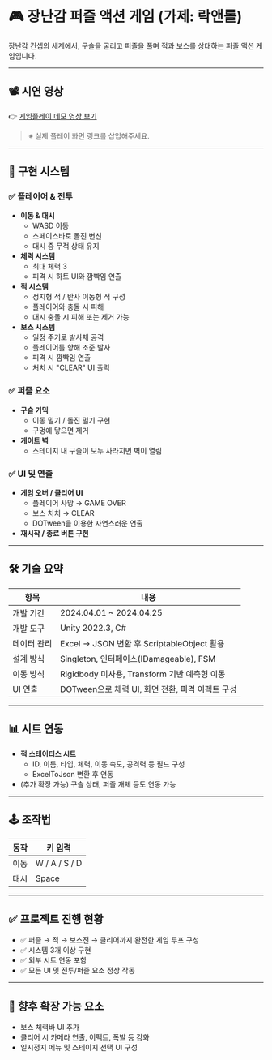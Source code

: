 # 🎮 장난감 퍼즐 액션 게임 (가제: 락앤롤)

장난감 컨셉의 세계에서, 구슬을 굴리고 퍼즐을 풀며 적과 보스를 상대하는 퍼즐 액션 게임입니다.

---

## 📽️ 시연 영상  
👉 [게임플레이 데모 영상 보기](#)  
> ※ 실제 플레이 화면 링크를 삽입해주세요.

---

## 🧩 구현 시스템

### ✅ 플레이어 & 전투
- **이동 & 대시**
  - WASD 이동
  - 스페이스바로 돌진 변신
  - 대시 중 무적 상태 유지
- **체력 시스템**
  - 최대 체력 3
  - 피격 시 하트 UI와 깜빡임 연출
- **적 시스템**
  - 정지형 적 / 반사 이동형 적 구성
  - 플레이어와 충돌 시 피해
  - 대시 충돌 시 피해 또는 제거 가능
- **보스 시스템**
  - 일정 주기로 발사체 공격
  - 플레이어를 향해 조준 발사
  - 피격 시 깜빡임 연출
  - 처치 시 "CLEAR" UI 출력

### ✅ 퍼즐 요소
- **구슬 기믹**
  - 이동 밀기 / 돌진 밀기 구현
  - 구멍에 닿으면 제거
- **게이트 벽**
  - 스테이지 내 구슬이 모두 사라지면 벽이 열림

### ✅ UI 및 연출
- **게임 오버 / 클리어 UI**
  - 플레이어 사망 → GAME OVER
  - 보스 처치 → CLEAR
  - DOTween을 이용한 자연스러운 연출
- **재시작 / 종료 버튼 구현**

---

## 🛠 기술 요약

| 항목 | 내용 |
|------|------|
| 개발 기간 | 2024.04.01 ~ 2024.04.25 |
| 개발 도구 | Unity 2022.3, C# |
| 데이터 관리 | Excel → JSON 변환 후 ScriptableObject 활용 |
| 설계 방식 | Singleton, 인터페이스(IDamageable), FSM |
| 이동 방식 | Rigidbody 미사용, Transform 기반 예측형 이동 |
| UI 연출 | DOTween으로 체력 UI, 화면 전환, 피격 이펙트 구성 |

---

## 📊 시트 연동

- **적 스테이터스 시트**
  - ID, 이름, 타입, 체력, 이동 속도, 공격력 등 필드 구성
  - ExcelToJson 변환 후 연동
- (추가 확장 가능) 구슬 상태, 퍼즐 개체 등도 연동 가능

---

## 🕹️ 조작법

| 동작 | 키 입력 |
|------|----------|
| 이동 | W / A / S / D |
| 대시 | Space |

---

## ✅ 프로젝트 진행 현황

- ✅ 퍼즐 → 적 → 보스전 → 클리어까지 완전한 게임 루프 구성
- ✅ 시스템 3개 이상 구현
- ✅ 외부 시트 연동 포함
- ✅ 모든 UI 및 전투/퍼즐 요소 정상 작동

---

## 🔧 향후 확장 가능 요소

- 보스 체력바 UI 추가
- 클리어 시 카메라 연출, 이펙트, 폭발 등 강화
- 일시정지 메뉴 및 스테이지 선택 UI 구성
